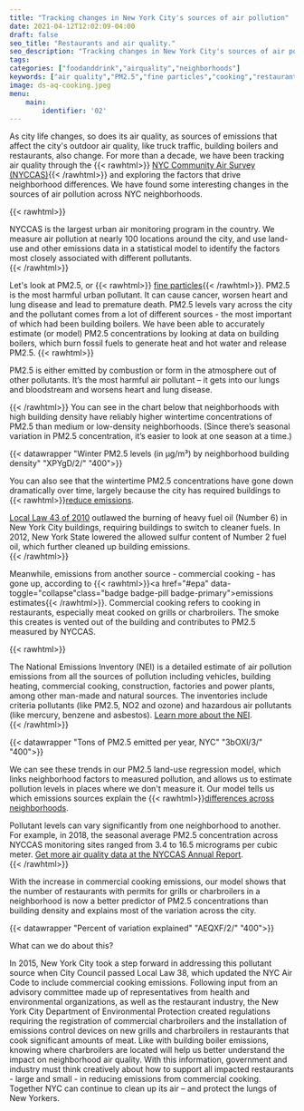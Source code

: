 ```yaml
---
title: "Tracking changes in New York City's sources of air pollution"
date: 2021-04-12T12:02:09-04:00
draft: false
seo_title: "Restaurants and air quality."
seo_description: "Tracking changes in New York City's sources of air pollution."
tags: 
categories: ["foodanddrink","airquality","neighborhoods"]
keywords: ["air quality","PM2.5","fine particles","cooking","restaurants","buildings","density","emissions","pollution","air pollution", "lungs","breathing"]
image: ds-aq-cooking.jpeg
menu:
    main:
        identifier: '02'
---
```

As city life changes, so does its air quality, as sources of emissions that affect the city's outdoor air quality, like truck traffic, building boilers and restaurants, also change. For more than a decade, we have been tracking air quality through the {{< rawhtml>}}  <a href="#NYCCAS" data-toggle="collapse" class="badge badge-pill badge-primary">NYC Community Air Survey (NYCCAS)</a>{{< /rawhtml>}} and exploring the factors that drive neighborhood differences. We have found some interesting changes in the sources of air pollution across NYC neighborhoods.

{{< rawhtml>}}
<div id="NYCCAS" class="collapse mb-2 drawerbg px-2 py-2 mx-2 fs-sm">
NYCCAS is the largest urban air monitoring program in the country. We measure air
pollution at nearly 100 locations
around the city, and use land-use and other emissions data in a statistical model to
identify the
factors most closely associated with
different pollutants.
</div>
{{< /rawhtml>}}

Let's look at PM2.5, or {{< rawhtml>}}  <a href="#pm25" data-toggle="collapse" class="badge badge-pill badge-primary">fine particles</a>{{< /rawhtml>}}. PM2.5 is the most harmful urban pollutant. It can cause cancer, worsen heart and lung disease and lead to premature death. PM2.5 levels vary across the city and the pollutant comes from a lot of different sources - the most important of which had been building boilers. We have been able to accurately estimate (or model) PM2.5 concentrations by looking at data on building boilers, which burn fossil fuels to generate heat and hot water and release PM2.5.
{{< rawhtml>}}
<div class="collapse mb-2 drawerbg px-2 py-2 mx-2 fs-sm" id="pm25">
PM2.5 is either emitted by combustion or form in the atmosphere out of other
pollutants. It’s the most harmful air
pollutant – it gets into our lungs and bloodstream and worsens heart and lung
disease.
</div>

{{< /rawhtml>}}
You can see in the chart below that neighborhoods with high building density have reliably higher wintertime concentrations of PM2.5 than medium or low-density neighborhoods. (Since there’s seasonal variation in PM2.5 concentration, it’s easier to look at one season at a time.)

{{< datawrapper "Winter PM2.5 levels (in µg/m³) by neighborhood building density" "XPYgD/2/" "400">}}

You can also see that the wintertime PM2.5 concentrations have gone down dramatically over time, largely because the city has required buildings to {{< rawhtml>}}<a href="#laws" data-toggle="collapse" class="badge badge-pill badge-primary">reduce emissions</a>.</p>

<div id="laws" class="collapse mb-2 drawerbg px-2 py-2 mx-2 fs-sm">
<a href="https://www1.nyc.gov/assets/dep/downloads/pdf/air/local-law-43-biodiesel-fuel-requirement.pdf">Local Law 43 of 2010</a> outlawed the burning of heavy fuel oil (Number 6) in New York
City buildings, requiring buildings to switch to cleaner fuels. In 2012, New York State lowered the allowed sulfur content of Number 2 fuel oil, which further cleaned up building emissions.
</div>{{< /rawhtml>}}

Meanwhile, emissions from another source - commercial cooking - has gone up, according to {{< rawhtml>}}<a href="#epa" data-toggle="collapse"class="badge badge-pill badge-primary">emissions estimates</a>{{< /rawhtml>}}. Commercial cooking refers to cooking in restaurants, especially meat cooked on grills or charbroilers. The smoke this creates is vented out of the building and contributes to PM2.5 measured by NYCCAS.

{{< rawhtml>}}
<div id="epa" class="collapse mb-2 drawerbg px-2 py-2 mx-2 fs-sm">
The National Emissions Inventory (NEI) is a detailed estimate of air pollution
emissions from all the sources of
pollution including vehicles, building heating, commercial cooking, construction,
factories and power plants, among
other man-made and natural sources. The inventories include criteria pollutants
(like PM2.5, NO2 and ozone) and
hazardous air pollutants (like mercury, benzene and asbestos). <a
href="https://www.epa.gov/air-emissions-inventories/national-emissions-inventory-nei">Learn
more about the NEI</a>.
</div>
{{< /rawhtml>}}

{{< datawrapper "Tons of PM2.5 emitted per year, NYC" "3bOXl/3/" "400">}}

We can see these trends in our PM2.5 land-use regression model, which links neighborhood factors to measured pollution, and allows us to estimate pollution levels in places where we don't measure it. Our model tells us which emissions sources explain the {{< rawhtml>}}<a href="#var" data-toggle="collapse" class="badge badge-pill badge-primary">differences across neighborhoods</a>.
</p>

<div id="var" class="collapse mb-2 drawerbg px-2 py-2 mx-2 fs-sm"> Pollutant levels
can vary significantly from one neighborhood to another. For example, in 2018, the
seasonal average PM2.5 concentration across NYCCAS monitoring sites ranged from 3.4
to 16.5 micrograms per cubic meter. <a
href="https://nyccas.cityofnewyork.us/nyccas2020/web/report">Get more air
quality data at the NYCCAS Annual Report</a>.
</div>
{{< /rawhtml>}}

With the increase in commercial cooking emissions, our model shows that the number of restaurants with permits for grills or charbroilers in a neighborhood is now a better predictor of PM2.5 concentrations than building density and explains most of the variation across the city.

{{< datawrapper "Percent of variation explained" "AEQXF/2/" "400">}}

What can we do about this?

In 2015, New York City took a step forward in addressing this pollutant source when City Council passed Local Law 38, which updated the NYC Air Code to include commercial cooking emissions. Following input from an advisory committee made up of representatives from health and environmental organizations, as well as the restaurant industry, the New York City Department of Environmental Protection created regulations requiring the registration of commercial charbroilers and the installation of emissions control devices on new grills and charbroilers in restaurants that cook significant amounts of meat. Like with building boiler emissions, knowing where charbroilers are located will help us better understand the impact on neighborhood air quality. With this information, government and industry must think creatively about how to support all impacted restaurants - large and small - in reducing emissions from commercial cooking. Together NYC can continue to clean up its air – and protect the lungs of New Yorkers.
